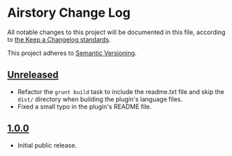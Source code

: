 # Airstory Change Log

All notable changes to this project will be documented in this file, according to [the Keep a Changelog standards](http://keepachangelog.com/).

This project adheres to [Semantic Versioning](http://semver.org/).


## [Unreleased]

* Refactor the `grunt build` task to include the readme.txt file and skip the `dist/` directory when building the plugin's language files.
* Fixed a small typo in the plugin's README file.


## [1.0.0]

* Initial public release.


[Unreleased]: https://github.com/liquidweb/airstory-wp/compare/master...develop
[1.0.0]: https://github.com/liquidweb/airstory-wp/releases/tag/v1.0.0
